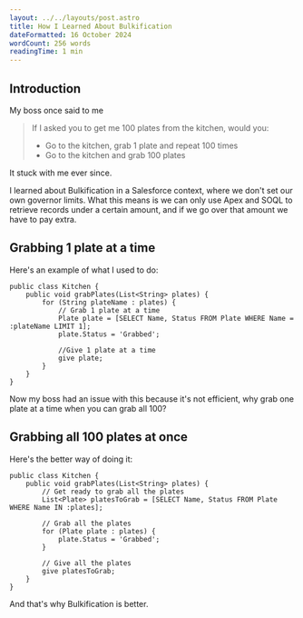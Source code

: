 ```yaml
---
layout: ../../layouts/post.astro
title: How I Learned About Bulkification
dateFormatted: 16 October 2024
wordCount: 256 words
readingTime: 1 min
---
```

## Introduction

My boss once said to me

> If I asked you to get me 100 plates from the kitchen, would you:
>
> * Go to the kitchen, grab 1 plate and repeat 100 times
> * Go to the kitchen and grab 100 plates

It stuck with me ever since.

I learned about Bulkification in a Salesforce context, where we don't set our own governor limits. What this means is we can only use Apex and SOQL to retrieve records under a certain amount, and if we go over that amount we have to pay extra.

## Grabbing 1 plate at a time

Here's an example of what I used to do:

```apex
public class Kitchen {
    public void grabPlates(List<String> plates) {
        for (String plateName : plates) {
            // Grab 1 plate at a time
            Plate plate = [SELECT Name, Status FROM Plate WHERE Name = :plateName LIMIT 1];
            plate.Status = 'Grabbed';
            
            //Give 1 plate at a time
            give plate;
        }
    }
}
```

Now my boss had an issue with this because it's not efficient, why grab one plate at a time when you can grab all 100?

## Grabbing all 100 plates at once

Here's the better way of doing it:

```apex
public class Kitchen {
    public void grabPlates(List<String> plates) {
        // Get ready to grab all the plates
        List<Plate> platesToGrab = [SELECT Name, Status FROM Plate WHERE Name IN :plates];
        
        // Grab all the plates
        for (Plate plate : plates) {
            plate.Status = 'Grabbed';
        }
        
        // Give all the plates
        give platesToGrab;
    }
}  
```

And that's why Bulkification is better.
